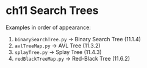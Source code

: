 # ch11 Search Trees

Examples in order of appearance:

1. `binarySearchTree.py` → Binary Search Tree (11.1.4)  
2. `avlTreeMap.py` → AVL Tree (11.3.2)  
3. `splayTree.py` → Splay Tree (11.4.3)  
4. `redBlackTreeMap.py` → Red-Black Tree (11.6.2)  
